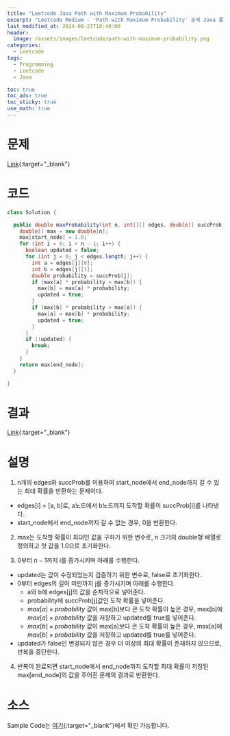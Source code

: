 ```yaml
---
title: "Leetcode Java Path with Maximum Probability"
excerpt: "Leetcode Medium - 'Path with Maximum Probability' 문제 Java 풀이"
last_modified_at: 2024-08-27T18:40:00
header:
  image: /assets/images/leetcode/path-with-maximum-probability.png
categories:
  - Leetcode
tags:
  - Programming
  - Leetcode
  - Java

toc: true
toc_ads: true
toc_sticky: true
use_math: true
---
```

# 문제
[Link](https://leetcode.com/problems/path-with-maximum-probability/){:target="_blank"}

# 코드
```java
class Solution {

  public double maxProbability(int n, int[][] edges, double[] succProb, int start_node, int end_node) {
    double[] max = new double[n];
    max[start_node] = 1.0;
    for (int i = 0; i < n - 1; i++) {
      boolean updated = false;
      for (int j = 0; j < edges.length; j++) {
        int a = edges[j][0];
        int b = edges[j][1];
        double probability = succProb[j];
        if (max[a] * probability > max[b]) {
          max[b] = max[a] * probability;
          updated = true;
        }
        if (max[b] * probability > max[a]) {
          max[a] = max[b] * probability;
          updated = true;
        }
      }
      if (!updated) {
        break;
      }
    }
    return max[end_node];
  }

}
```

# 결과
[Link](https://leetcode.com/problems/path-with-maximum-probability/submissions/1369877894/){:target="_blank"}

# 설명
1. n개의 edges와 succProb를 이용하여 start_node에서 end_node까지 갈 수 있는 최대 확률을 반환하는 문제이다.
- edges[i] = [a, b]로, a노드에서 b노드까지 도착할 확률이 succProb[i]를 나타낸다.
- start_node에서 end_node까지 갈 수 없는 경우, 0을 반환한다.

2. max는 도착할 확률이 최대인 값을 구하기 위한 변수로, n 크기의 double형 배열로 정의하고 첫 값을 1.0으로 초기화한다.

3. 0부터 $n - 1$까지 i를 증가시키며 아래를 수행한다.
- updated는 값이 수정되었는지 검증하기 위한 변수로, false로 초기화한다.
- 0부터 edges의 길이 미만까지 j를 증가시키며 아래를 수행한다.
  - a와 b에 edges[j]의 값을 순차적으로 넣어준다.
  - probability에 succProb[j]값인 도착 확률을 넣어준다.
  - $max[a] \times probability$ 값이 max[b]보다 큰 도착 확률이 높은 경우, max[b]에 $max[a] \times probability$ 값을 저장하고 updated를 true를 넣어준다.
  - $max[b] \times probability$ 값이 max[a]보다 큰 도착 확률이 높은 경우, max[a]에 $max[b] \times probability$ 값을 저장하고 updated를 true를 넣어준다.
- updated가 false인 변경되지 않은 경우 더 이상의 최대 확률이 존재하지 않으므로, 반복을 중단한다.

4. 반복이 완료되면 start_node에서 end_node까지 도착할 최대 확률이 저장된 max[end_node]의 값을 주어진 문제의 결과로 반환한다.

# 소스
Sample Code는 [여기](https://github.com/GracefulSoul/leetcode/blob/master/src/main/java/gracefulsoul/problems/PathWithMaximumProbability.java){:target="_blank"}에서 확인 가능합니다.